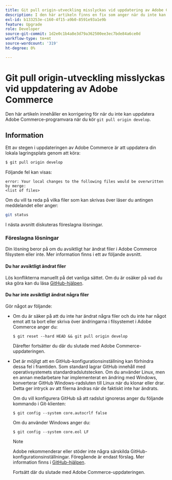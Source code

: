 ```yaml
---
title: Git pull origin-utveckling misslyckas vid uppdatering av Adobe Commerce
description: I den här artikeln finns en fix som anger när du inte kan uppdatera Adobe Commerce när du kör "git pull origin develop develop".
exl-id: b133253e-c160-4f15-a9b0-8591e93a1e9b
feature: Upgrade
role: Developer
source-git-commit: 1d2e0c1b4a8e3d79a362500ee3ec7bde84a6ce0d
workflow-type: tm+mt
source-wordcount: '319'
ht-degree: 0%

---
```


# Git pull origin-utveckling misslyckas vid uppdatering av Adobe Commerce

Den här artikeln innehåller en korrigering för när du inte kan uppdatera Adobe Commerce-programvara när du kör `git pull origin develop`.

## Information

Ett av stegen i uppdateringen av Adobe Commerce är att uppdatera din lokala lagringsplats genom att köra:

```bash
$ git pull origin develop
```

Följande fel kan visas:

```terminal
error: Your local changes to the following files would be overwritten by merge:
<list of files>
```

Om du vill ta reda på vilka filer som kan skrivas över läser du antingen meddelandet eller anger:

```bash
git status
```

I nästa avsnitt diskuteras föreslagna lösningar.

### Föreslagna lösningar

Din lösning beror på om du avsiktligt har ändrat filer i Adobe Commerce filsystem eller inte. Mer information finns i ett av följande avsnitt.

#### Du har avsiktligt ändrat filer

Lös konflikterna manuellt på det vanliga sättet. Om du är osäker på vad du ska göra kan du läsa [GitHub-hjälpen](https://help.github.com/).

#### Du har inte avsiktligt ändrat några filer

Gör något av följande:

* Om du är säker på att du inte har ändrat några filer och du inte har något emot att ta bort eller skriva över ändringarna i filsystemet i Adobe Commerce anger du:

  </p>
    <pre><code class="language-bash">$ git reset --hard HEAD && git pull origin develop</code></pre>

  Därefter fortsätter du där du slutade med Adobe Commerce-uppdateringen.

* Det är möjligt att en GitHub-konfigurationsinställning kan förhindra dessa fel i framtiden. Som standard lagrar GitHub innehåll med operativsystemets standardradslutstecken. Om du använder Linux, men en annan medarbetare har implementerat en ändring med Windows, konverterar GitHub Windows-radsluten till Linux när du klonar eller drar. Detta ger intryck av att filerna ändras när de faktiskt inte har ändrats.

  Om du vill konfigurera GitHub så att radslut ignoreras anger du följande kommando i Git-klienten:

  </p>
    <pre><code class="language-bash">$ git config --system core.autocrlf false</code></pre>

  Om du använder Windows anger du:

  </p>
    <pre><code class="language-bash">$ git config --system core.eol LF</code></pre>

  >[!NOTE]
  >
  >Adobe rekommenderar eller stöder inte några särskilda GitHub-konfigurationsinställningar. Föregående är endast förslag. Mer information finns i [GitHub-hjälpen](https://help.github.com/).

  Fortsätt där du slutade med Adobe Commerce-uppdateringen.
